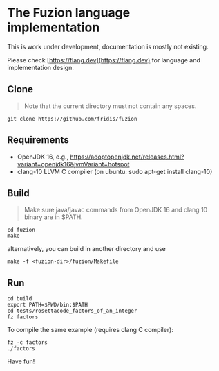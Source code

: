 # The Fuzion language implementation

This is work under development, documentation is mostly not existing.

Please check [https://flang.dev](https://flang.dev) for language and implementation design.

## Clone
> Note that the current directory must not contain any spaces.

    git clone https://github.com/fridis/fuzion

## Requirements

- OpenJDK 16, e.g., https://adoptopenjdk.net/releases.html?variant=openjdk16&jvmVariant=hotspot
- clang-10 LLVM C compiler (on ubuntu: sudo apt-get install clang-10)

## Build

> Make sure java/javac commands from OpenJDK 16 and clang 10 binary are in $PATH.

    cd fuzion
    make

alternatively, you can build in another directory and use

    make -f <fuzion-dir>/fuzion/Makefile

## Run

    cd build
    export PATH=$PWD/bin:$PATH
    cd tests/rosettacode_factors_of_an_integer
    fz factors

To compile the same example (requires clang C compiler):

    fz -c factors
    ./factors

Have fun!
